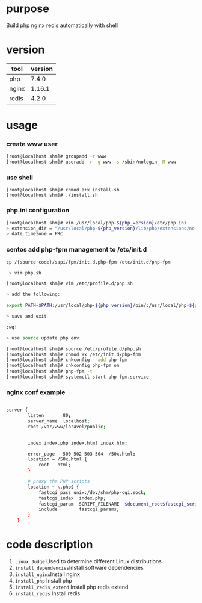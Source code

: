 # purpose
Build php nginx redis automatically with shell

# version

tool | version
---- | ---
php | 7.4.0
nginx |  1.16.1
redis |  4.2.0

# usage
### create www user
```bash
[root@localhost shm]# groupadd -r www
[root@localhost shm]# useradd -r -g www -s /sbin/nologin -M www
```
### use shell
```
[root@localhost shm]# chmod a+x install.sh
[root@localhost shm]# ./install.sh
```

### php.ini configuration
```bash
[root@localhost shm]# vim /usr/local/php-${php_version}/etc/php.ini
> extension_dir = "/usr/local/php-${php_version}/lib/php/extensions/no-debug-zts-20190902"
> date.timezone = PRC
```

### centos add php-fpm management to /etc/init.d 
```bash
cp /{source code}/sapi/fpm/init.d.php-fpm /etc/init.d/php-fpm

 > vim php.sh

[root@localhost shm]# vim /etc/profile.d/php.sh

> add the following:

export PATH=$PATH:/usr/local/php-${php_version}/bin/:/usr/local/php-${php_version}/sbin/

> save and exit

:wq!

> use source update php env

[root@localhost shm]# source /etc/profile.d/php.sh
[root@localhost shm]# chmod +x /etc/init.d/php-fpm
[root@localhost shm]# chkconfig --add php-fpm
[root@localhost shm]# chkconfig php-fpm on
[root@localhost shm]# php-fpm -t
[root@localhost shm]# systemctl start php-fpm.service

```

### nginx conf example

```bash

server {
        listen       80;
        server_name  localhost;
        root /var/www/laravel/public;


        index index.php index.html index.htm;

        error_page   500 502 503 504  /50x.html;
        location = /50x.html {
            root   html;
        }

        # proxy the PHP scripts 
        location ~ \.php$ {
            fastcgi_pass unix:/dev/shm/php-cgi.sock;
            fastcgi_index  index.php;
            fastcgi_param  SCRIPT_FILENAME  $document_root$fastcgi_script_name;
            include        fastcgi_params;
        }
    }

```

# code description
1. `Linux_Judge` Used to determine different Linux distributions
2. `install_dependencies`Install software dependencies
3. `install_nginx`Install nginx
4. `install_php` Install php
5. `install_redis_extend` Install php redis extend
6. `install_redis` Install redis

# 

